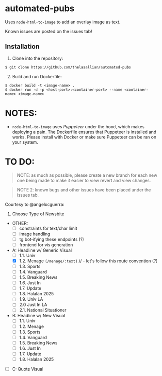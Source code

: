# automated-pubs
Uses `node-html-to-image` to add an overlay image as text.

Known issues are posted on the issues tab!

## Installation
1. Clone into the repository:
```bash
$ git clone https://github.com/thelasallian/automated-pubs

```

2. Build and run Dockerfile:
```
$ docker build -t <image-name> .
$ docker run -d -p <host-port>:<container-port> --name <container-name> <image-name>
```

# NOTES:
- `node-html-to-image` uses *Puppeteer* under the hood, which makes deploying a pain. The Dockerfile ensures that Puppeteer is installed and works. Please install with Docker or make sure Puppeteer can be ran on your system.

# TO DO:
> NOTE: as much as possible, please create a new branch for each new one being made to make it easier to view revert and view changes.

> NOTE 2: known bugs and other issues have been placed under the issues tab.

Courtesy to @angelocguerra:
1. Choose Type of Newsbite
- OTHER:
     - [ ] constraints for text/char limit
     - [ ] image handling
     - [ ] tg bot-ifying these endpoints (?)
     - [ ] frontend for vis generation
          
- A: Headline w/ Generic Visual
     - [ ] 1.1. Univ
     - [X] 1.2. Menage `(/menage/:text)` // - let's follow this route convention (?)
     - [ ] 1.3. Sports
     - [ ] 1.4. Vanguard
     - [ ] 1.5. Breaking News
     - [ ] 1.6. Just In
     - [ ] 1.7. Update
     - [ ] 1.8. Halalan 2025
     - [ ] 1.9. Univ LA
     - [ ] 2.0 Just In LA
     - [ ] 2.1. National Situationer

- B: Headline w/ New Visual
     - [ ] 1.1. Univ
     - [ ] 1.2. Menage
     - [ ] 1.3. Sports
     - [ ] 1.4. Vanguard
     - [ ] 1.5. Breaking News
     - [ ] 1.6. Just In
     - [ ] 1.7. Update
     - [ ] 1.8. Halalan 2025

- [ ] C: Quote Visual

